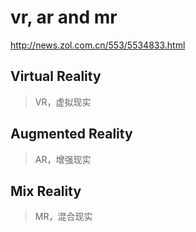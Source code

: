 # vr, ar and mr

<http://news.zol.com.cn/553/5534833.html>


## Virtual Reality
> VR，虚拟现实


## Augmented Reality
> AR，增强现实

## Mix Reality
> MR，混合现实


